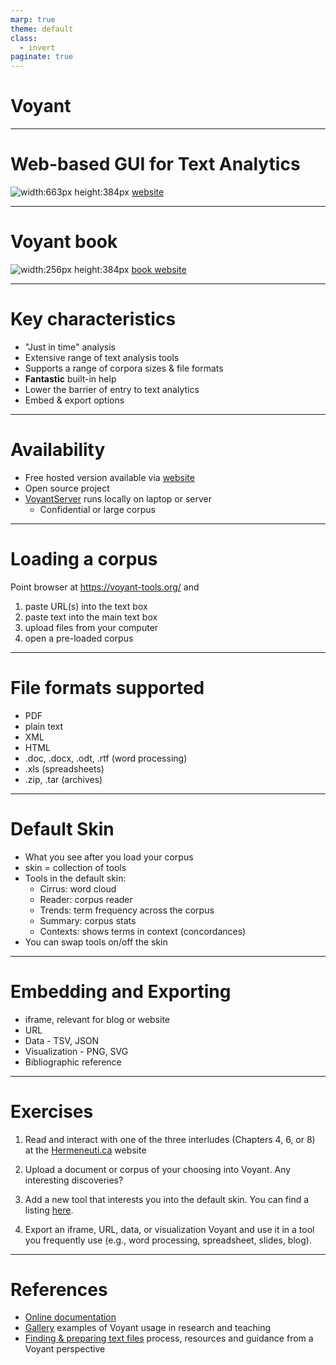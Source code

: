 ```yaml
---
marp: true
theme: default
class:
  - invert
paginate: true
---
```

<!-- _class: lead -->
# Voyant
---
# Web-based GUI for Text Analytics
![width:663px height:384px](https://voyant-tools.org/docs/guides/start/getting-started.png)
[website](https://voyant-tools.org/)

---
# Voyant book
![width:256px height:384px](https://m.media-amazon.com/images/I/41B+tamNlAL.jpg)
[book website](http://hermeneuti.ca/)

---
# Key characteristics
* "Just in time" analysis
* Extensive range of text analysis tools
* Supports a range of corpora sizes & file formats
* **Fantastic** built-in help
* Lower the barrier of entry to text analytics
* Embed & export options
---
# Availability
* Free hosted version available via [website](https://voyant-tools.org/)
* Open source project
* [VoyantServer](https://voyant-tools.org/docs/#!/guide/server) runs locally on laptop or server
    * Confidential or large corpus
   
---
# Loading a corpus
Point browser at https://voyant-tools.org/ and 
1.  paste URL(s) into the text box
2.  paste text into the main text box
3.  upload files from your computer
4.  open a pre-loaded corpus
---
# File formats supported
* PDF
* plain text
* XML
* HTML 
* .doc, .docx, .odt, .rtf (word processing)
* .xls (spreadsheets)
* .zip, .tar (archives)
---
# Default Skin
* What you see after you load your corpus
* skin = collection of tools
* Tools in the default skin:
    * Cirrus: word cloud
    * Reader: corpus reader
    * Trends: term frequency across the corpus
    * Summary: corpus stats
    * Contexts: shows terms in context (concordances)
* You can swap tools on/off the skin
---

# Embedding and Exporting
* iframe, relevant for blog or website
* URL 
* Data - TSV, JSON
* Visualization - PNG, SVG
* Bibliographic reference
---
# Exercises
1. Read and interact with one of the three interludes (Chapters 4, 6, or 8) at the [Hermeneuti.ca](http://hermeneuti.ca)  website

2. Upload a document or corpus of your choosing into Voyant. Any interesting discoveries?

3. Add a new tool that interests you into the default skin. You can find a listing [here](https://voyant-tools.org/docs/#!/guide/tools).

4. Export an iframe, URL, data, or visualization Voyant and use it in a tool you frequently use (e.g., word processing, spreadsheet, slides, blog).
---
# References
* [Online documentation](http://docs.voyant-tools.org/docs/#!/guide)
* [Gallery](https://voyant-tools.org/docs/#!/guide/gallery) examples of Voyant usage in research and teaching
* [Finding & preparing text files](https://voyanttools.github.io/hermeneutica/finding-preparing-text.htm) process, resources and guidance from a Voyant perspective